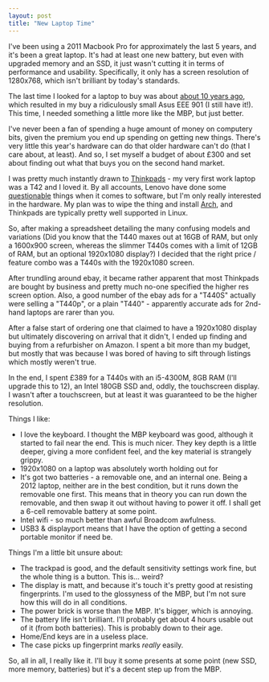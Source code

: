 ```yaml
---
layout: post
title: "New Laptop Time"
---
```

I've been using a 2011 Macbook Pro for approximately the last 5 years, and it's been a great laptop. It's had at least one new battery, but even with upgraded memory and an SSD, it just wasn't cutting it in terms of performance and usability. Specifically, it only has a screen resolution of 1280x768, which isn't brilliant by today's standards.

The last time I looked for a laptop to buy was about [about 10 years ago](/2008/05/19/i-think-i-want-a-new-latop-but-i-m-not-really-sure-why.html), which resulted in my buy a ridiculously small Asus EEE 901 (I still have it!). This time, I needed something a little more like the MBP, but just better.

I've never been a fan of spending a huge amount of money on computery bits, given the premium you end up spending on getting new things. There's very little this year's hardware can do that older hardware can't do (that I care about, at least). And so, I set myself a budget of about £300 and set about finding out what that buys you on the second hand market.

I was pretty much instantly drawn to [Thinkpads](https://en.wikipedia.org/wiki/ThinkPad) - my very first work laptop was a T42 and I loved it. By all accounts, Lenovo have done some [questionable](http://www.reuters.com/article/us-lenovo-cybersecurity-idUSKBN0LN0XI20150219) things when it comes to software, but I'm only really interested in the hardware. My plan was to wipe the thing and install [Arch](https://www.archlinux.org/), and Thinkpads are typically pretty well supported in Linux.

So, after making a spreadsheet detailing the many confusing models and variations (Did you know that the T440 maxes out at 16GB of RAM, but only a 1600x900 screen, whereas the slimmer T440s comes with a limit of 12GB of RAM, but an optional 1920x1080 display?) I decided that the right price / feature combo was a T440s with the 1920x1080 screen.

After trundling around ebay, it became rather apparent that most Thinkpads are bought by business and pretty much no-one specified the higher res screen option. Also, a good number of the ebay ads for a "T440S" actually were selling a "T440p", or a plain "T440" - apparently accurate ads for 2nd-hand laptops are rarer than you.

After a false start of ordering one that claimed to have a 1920x1080 display but ultimately discovering on arrival that it didn't, I ended up finding and buying from a refurbisher on Amazon. I spent a bit more than my budget, but mostly that was because I was bored of having to sift through listings which mostly weren't true.

In the end, I spent £389 for a T440s with an i5-4300M, 8GB RAM (I'll upgrade this to 12), an Intel 180GB SSD and, oddly, the touchscreen display. I wasn't after a touchscreen, but at least it was guaranteed to be the higher resolution.

Things I like:

* I love the keyboard. I thought the MBP keyboard was good, although it started to fail near the end. This is much nicer. They key depth is a little deeper, giving a more confident feel, and the key material is strangely grippy. 
* 1920x1080 on a laptop was absolutely worth holding out for
* It's got two batteries - a removable one, and an internal one. Being a 2012 laptop, neither are in the best condition, but it runs down the removable one first. This means that in theory you can run down the removable, and then swap it out without having to power it off. I shall get a 6-cell removable battery at some point.
* Intel wifi - so much better than awful Broadcom awfulness.
* USB3 & displayport means that I have the option of getting a second portable monitor if need be.

Things I'm a little bit unsure about:

* The trackpad is good, and the default sensitivity settings work fine, but the whole thing is a button. This is... weird?
* The display is matt, and because it's touch it's pretty good at resisting fingerprints. I'm used to the glossyness of the MBP, but I'm not sure how this will do in all conditions.
* The power brick is worse than the MBP. It's bigger, which is annoying.
* The battery life isn't brilliant. I'll probably get about 4 hours usable out of it (from both batteries). This is probably down to their age.
* Home/End keys are in a useless place.
* The case picks up fingerprint marks *really* easily.

So, all in all, I really like it. I'll buy it some presents at some point (new SSD, more memory, batteries) but it's a decent step up from the MBP.
